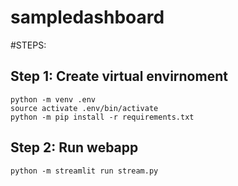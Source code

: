 # sampledashboard
#STEPS:
## Step 1: Create virtual envirnoment

```
python -m venv .env
source activate .env/bin/activate
python -m pip install -r requirements.txt
```

## Step 2: Run webapp

```
python -m streamlit run stream.py
```
